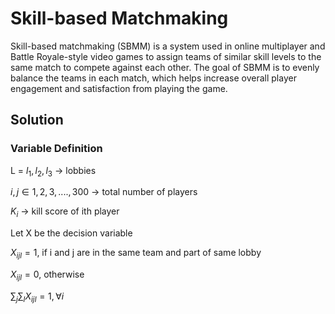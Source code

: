 # Skill-based Matchmaking

Skill-based matchmaking (SBMM) is a system used in online multiplayer and Battle Royale-style video games to assign teams of similar skill levels to the same match to compete against each other. The goal of SBMM is to evenly balance the teams in each match, which helps increase overall player engagement and satisfaction from playing the game.

## Solution

### Variable Definition 
L = ${l_1, l_2, l_3}$ -> lobbies

$i, j \in {1, 2, 3, ...., 300}$ -> total number of players

$K_i$ -> kill score of ith player

Let X be the decision variable

$X_{ijl} = 1$, if i and j are in the same team and part of same lobby

$X_{ijl} = 0$, otherwise

$\sum_{j} \sum_{l} X_{ijl} = 1, \forall i$



